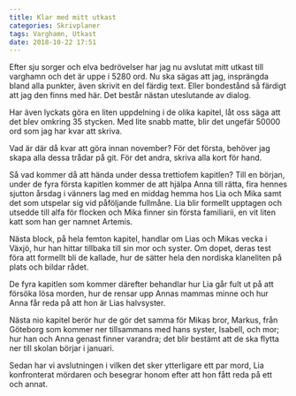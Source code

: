```yaml
---
title: Klar med mitt utkast
categories: Skrivplaner
tags: Varghamn, Utkast
date: 2018-10-22 17:51
---
```


Efter sju sorger och elva bedrövelser har jag nu avslutat mitt utkast till varghamn och det är uppe i 5280 ord. Nu ska sägas att jag, insprängda bland alla punkter, även skrivit en del färdig text. Eller bondestånd så färdigt att jag den finns med här. Det består nästan uteslutande av dialog.

Har även lyckats göra en liten uppdelning i de olika kapitel, låt oss säga att det blev omkring 35 stycken. Med lite snabb matte, blir det ungefär 50000 ord som jag har kvar att skriva.

Vad är där då kvar att göra innan november? För det första, behöver jag skapa alla dessa trådar på git. För det andra, skriva alla kort för hand.

Så vad kommer då att hända under dessa trettiofem kapitlen? Till en början, under de fyra första kapitlen kommer de att hjälpa Anna till rätta, fira hennes sjutton årsdag i vänners lag med en middag hemma hos Lia och Mika samt det som utspelar sig vid påföljande fullmåne. Lia blir formellt upptagen och utsedde till alfa för flocken och Mika finner sin första familiarii, en vit liten katt som han ger namnet Artemis.

Nästa block, på hela femton kapitel, handlar om Lias och Mikas vecka i Växjö, hur han hittar tillbaka till sin mor och syster. Om dopet, deras test föra att formellt bli de kallade, hur de sätter hela den nordiska klaneliten på plats och bildar rådet.

De fyra kapitlen som kommer därefter behandlar hur Lia går fult ut på att försöka lösa morden, hur de rensar upp Annas mammas minne och hur Anna får reda på att hon är Lias halvsyster.

Nästa nio kapitel berör hur de gör det samma för Mikas bror, Markus, från Göteborg som kommer ner tillsammans med hans syster, Isabell, och mor; hur han och Anna genast finner varandra; det blir bestämt att de ska flytta ner till skolan börjar i januari.

Sedan har vi avslutningen i vilken det sker ytterligare ett par mord, Lia konfronterat mördaren och besegrar honom efter att hon fått reda på ett och annat.